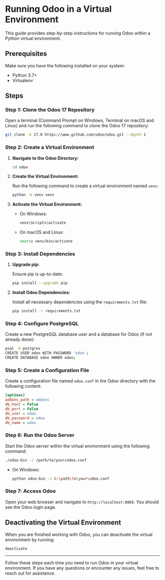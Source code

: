 
# Running Odoo in a Virtual Environment

This guide provides step-by-step instructions for running Odoo within a Python virtual environment.

## Prerequisites

Make sure you have the following installed on your system:

- Python 3.7+
- Virtualenv

## Steps

### Step 1: Clone the Odoo 17 Repository

Open a terminal (Command Prompt on Windows, Terminal on macOS and Linux) and run the following command to clone the Odoo 17 repository:

```sh
git clone -b 17.0 https://www.github.com/odoo/odoo.git --depth 1
```

### Step 2: Create a Virtual Environment

1. **Navigate to the Odoo Directory:**

   ```sh
   cd odoo
   ```

2. **Create the Virtual Environment:**

   Run the following command to create a virtual environment named `venv`:

   ```sh
   python -m venv venv
   ```

3. **Activate the Virtual Environment:**

   - On Windows:
     ```sh
     venv\Scripts\activate
     ```
   - On macOS and Linux:
     ```sh
     source venv/bin/activate
     ```

### Step 3: Install Dependencies

1. **Upgrade pip:**

   Ensure pip is up-to-date:

   ```sh
   pip install --upgrade pip
   ```

2. **Install Odoo Dependencies:**

   Install all necessary dependencies using the `requirements.txt` file:

   ```sh
   pip install -r requirements.txt
   ```

### Step 4: Configure PostgreSQL

Create a new PostgreSQL database user and a database for Odoo (if not already done):

```sh
psql -U postgres
CREATE USER odoo WITH PASSWORD 'odoo';
CREATE DATABASE odoo OWNER odoo;
```

### Step 5: Create a Configuration File

Create a configuration file named `odoo.conf` in the Odoo directory with the following content:

```ini
[options]
addons_path = addons
db_host = False
db_port = False
db_user = odoo
db_password = odoo
db_name = odoo
```

### Step 6: Run the Odoo Server

Start the Odoo server within the virtual environment using the following command:

```sh
./odoo-bin -c /path/to/your/odoo.conf
```

- On Windows:
  ```sh
  python odoo-bin -c C:\path\to\your\odoo.conf
  ```

### Step 7: Access Odoo

Open your web browser and navigate to `http://localhost:8069`. You should see the Odoo login page.

## Deactivating the Virtual Environment

When you are finished working with Odoo, you can deactivate the virtual environment by running:

```sh
deactivate
```

---

Follow these steps each time you need to run Odoo in your virtual environment. If you have any questions or encounter any issues, feel free to reach out for assistance.
